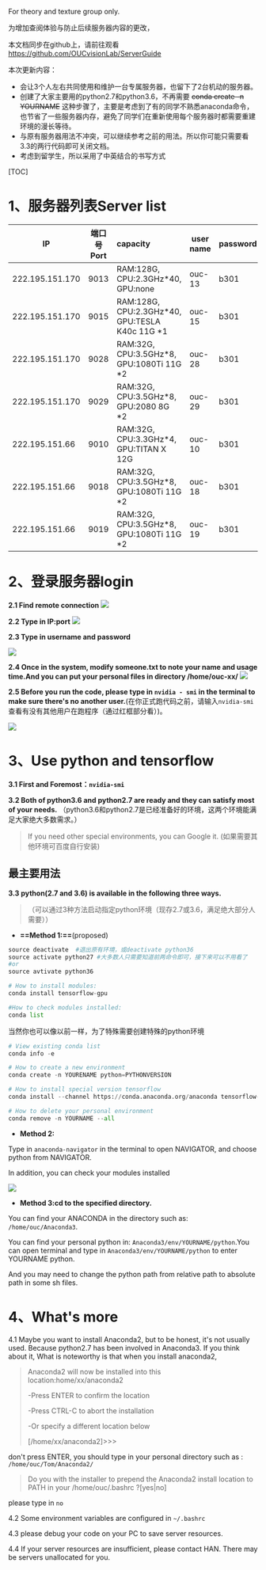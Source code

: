 For theory and texture group only.

为增加查阅体验与防止后续服务器内容的更改，

本文档同步在github上，请前往观看 https://github.com/OUCvisionLab/ServerGuide

本次更新内容：

- 会让3个人左右共同使用和维护一台专属服务器，也留下了2台机动的服务器。
- 创建了大家主要用的python2.7和python3.6，不再需要 ~~conda create -n YOURNAME~~ 这种步骤了，主要是考虑到了有的同学不熟悉anaconda命令，也节省了一些服务器内存，避免了同学们在重新使用每个服务器时都需要重建环境的漫长等待。
- 与原有服务器用法不冲突，可以继续参考之前的用法。所以你可能只需要看3.3的两行代码即可关闭文档。
- 考虑到留学生，所以采用了中英结合的书写方式

[TOC]

# 1、服务器列表Server list

| IP              | 端口号Port | capacity                                       | user name | password | Note         |
| --------------- | ---------- | :--------------------------------------------- | --------- | -------- | ------------ |
| 222.195.151.170 | 9013       | RAM:128G, CPU:2.3GHz*40, GPU:none              | ouc-13    | b301     | Matlab 2018b |
| 222.195.151.170 | 9015       | RAM:128G, CPU:2.3GHz*40, GPU:TESLA K40c 11G *1 | ouc-15    | b301     |              |
| 222.195.151.170 | 9028       | RAM:32G, CPU:3.5GHz*8, GPU:1080Ti 11G *2       | ouc-28    | b301     |              |
| 222.195.151.170 | 9029       | RAM:32G, CPU:3.5GHz*8, GPU:2080 8G *2          | ouc-29    | b301     |              |
| 222.195.151.66  | 9010       | RAM:32G, CPU:3.3GHz*4, GPU:TITAN X 12G         | ouc-10    | b301     |              |
| 222.195.151.66  | 9018       | RAM:32G, CPU:3.5GHz*8, GPU:1080Ti 11G *2       | ouc-18    | b301     |              |
| 222.195.151.66  | 9019       | RAM:32G, CPU:3.5GHz*8, GPU:1080Ti 11G *2       | ouc-19    | b301     |              |

# 2、登录服务器login

**2.1 Find remote connection**
![](https://raw.githubusercontent.com/FermHan/tuchuangsimi/master/20190325172634.png?token=AkTVJfvkXHdCyhSbXbtS6iokfCOR6xZNks5cmJ8MwA%3D%3D)

**2.2 Type in IP:port**
![](https://raw.githubusercontent.com/FermHan/tuchuangsimi/master/20190325172652.png?token=AkTVJYakMJzCIiVJDfjlIcg5KLcv0mctks5cmJ8owA%3D%3D)

**2.3 Type in username and password**

![](https://raw.githubusercontent.com/FermHan/tuchuangsimi/master/20190325135817.png?token=AkTVJVynPSWj1sb4ZEbO8wRyjpg_8P4cks5cmG46wA%3D%3D)

**2.4 Once in the system, modify someone.txt to note your name and usage time.And you can put your personal files in directory  /home/ouc-xx/**
![](https://raw.githubusercontent.com/FermHan/tuchuangsimi/master/20190325144734.png?token=AkTVJRoQTQFVopFyApR5WI9oEZziwdXtks5cmHnIwA%3D%3D)

**2.5 Before you run the code, please type in  ` nvidia - smi ` in the terminal to make sure there's no another user.**(在你正式跑代码之前，请输入`nvidia-smi`查看有没有其他用户在跑程序（通过红框部分看）)。

![](https://raw.githubusercontent.com/FermHan/tuchuangsimi/master/20190325150409.png?token=AkTVJdMwtfgMAto3CRd4hvoScKzyrl_kks5cmH2rwA%3D%3D)



# 3、Use python and tensorflow

**3.1 First and Foremost：`nvidia-smi`**

**3.2 Both of python3.6 and python2.7 are ready and they can satisfy most of your needs.** 
   （python3.6和python2.7是已经准备好的环境，这两个环境能满足大家绝大多数需求。）

> If you need other special environments, you can Google it.
> (如果需要其他环境可百度自行安装)

## 最主要用法

**3.3 python(2.7 and 3.6) is available in the following three ways.**

> （可以通过3种方法启动指定python环境（现存2.7或3.6，满足绝大部分人需要））

- **==Method 1:==**(proposed)

```python
source deactivate  #退出原有环境，或deactivate python36
source activate python27 #大多数人只需要知道前两命令即可，接下来可以不用看了
#or
source avtivate python36
```

```python
# How to install modules:
conda install tensorflow-gpu

#How to check modules installed:
conda list
```

当然你也可以像以前一样，为了特殊需要创建特殊的python环境

```python 
# View existing conda list
conda info -e

# How to create a new environment
conda create -n YOURENAME python=PYTHONVERSION

# How to install special version tensorflow
conda install --channel https://conda.anaconda.org/anaconda tensorflow-gpu=VERSION

# How to delete your personal environment
conda remove -n YOURNAME --all
```



- **Method 2:**

Type in `anaconda-navigator` in the terminal to open NAVIGATOR, and choose python from NAVIGATOR.

In addition, you can check your modules installed 

![](https://raw.githubusercontent.com/FermHan/tuchuangsimi/master/20190325170518.jpg?token=AkTVJfCdox_AKmenkZWtbZejKnxxdoVMks5cmJoSwA%3D%3D)

- **Method 3:cd to the specified directory.**

You can find your ANACONDA in the directory such as: `/home/ouc/Anaconda3`.

You can find your personal python in: `Anaconda3/env/YOURNAME/python`.You can open terminal and type in `Anaconda3/env/YOURNAME/python` to enter YOURNAME python.

And you may need to change the python path from relative path to absolute path in some sh files.

# 4、What's more

4.1 Maybe you want to install Anaconda2, but to be honest, it's not usually used. Because python2.7 has been involved in Anaconda3. If you think about it, What is noteworthy is that when you install anaconda2,

> Anaconda2 will now be installed into this location:home/xx/anaconda2
>
> -Press ENTER to confirm the location
>
> -Press CTRL-C to abort the installation
>
> -Or specify a different location below
>
> [/home/xx/anaconda2]>>>

don't press ENTER, you should type in your personal directory such as : `/home/ouc/Tom/Anaconda2/`

> Do you with the installer to prepend the Anaconda2 install location to PATH in your /home/ouc/.bashrc ?[yes|no]

please type in `no`

4.2 Some environment variables are configured in `~/.bashrc`

4.3 please debug your code on your PC to save server resources.

4.4 If your server resources are insufficient, please contact HAN. There may be servers unallocated for you.
